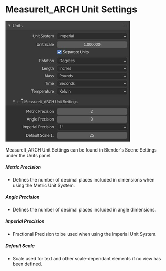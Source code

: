 # MeasureIt_ARCH Unit Settings

![image](images/__ui-units.jpg)

MeasureIt_ARCH Unit Settings can be found in Blender's Scene Settings under the Units panel.

##### Metric Precision
 * Defines the number of decimal places included in dimensions when using the Metric Unit System.

##### Angle Precision
  * Defines the number of decimal places included in angle dimensions.

##### Imperial Precision
 * Fractional Precision to be used when using the Imperial Unit System.

 ##### Default Scale
  * Scale used for text and other scale-dependant elements if no view has been defined.